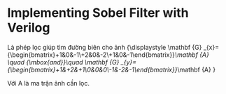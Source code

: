 # Implementing Sobel Filter with Verilog
Là phép lọc giúp tìm đường biên cho ảnh
{\displaystyle \mathbf {G} _{x}={\begin{bmatrix}+1&0&-1\\+2&0&-2\\+1&0&-1\end{bmatrix}}*\mathbf {A} \quad {\mbox{and}}\quad \mathbf {G} _{y}={\begin{bmatrix}+1&+2&+1\\0&0&0\\-1&-2&-1\end{bmatrix}}*\mathbf {A} }

Với A là ma trận ảnh cần lọc.

